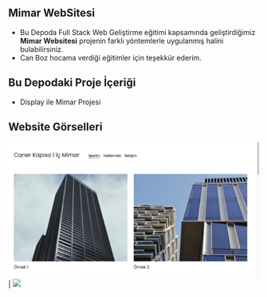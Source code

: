 ## Mimar WebSitesi
 * Bu Depoda Full Stack Web Geliştirme eğitimi kapsamında geliştirdiğimiz **Mimar Websitesi** projenin farklı yöntemlerle uygulanmış halini bulabilirsiniz.
 * Can Boz hocama verdiği eğitimler için teşekkür ederim.


## Bu Depodaki Proje İçeriği
 * Display ile Mimar Projesi
    
    

## Website Görselleri
![](Photos/photo1.png) | ![](VideosAndPhotos/TetrisKlip2.gif)
